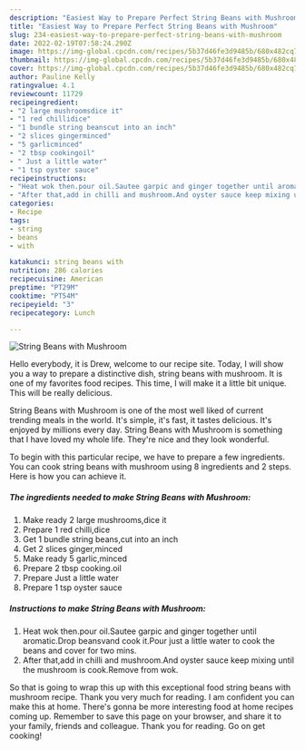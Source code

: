 ```yaml
---
description: "Easiest Way to Prepare Perfect String Beans with Mushroom"
title: "Easiest Way to Prepare Perfect String Beans with Mushroom"
slug: 234-easiest-way-to-prepare-perfect-string-beans-with-mushroom
date: 2022-02-19T07:58:24.290Z
image: https://img-global.cpcdn.com/recipes/5b37d46fe3d9485b/680x482cq70/string-beans-with-mushroom-recipe-main-photo.jpg
thumbnail: https://img-global.cpcdn.com/recipes/5b37d46fe3d9485b/680x482cq70/string-beans-with-mushroom-recipe-main-photo.jpg
cover: https://img-global.cpcdn.com/recipes/5b37d46fe3d9485b/680x482cq70/string-beans-with-mushroom-recipe-main-photo.jpg
author: Pauline Kelly
ratingvalue: 4.1
reviewcount: 11729
recipeingredient:
- "2 large mushroomsdice it"
- "1 red chillidice"
- "1 bundle string beanscut into an inch"
- "2 slices gingerminced"
- "5 garlicminced"
- "2 tbsp cookingoil"
- " Just a little water"
- "1 tsp oyster sauce"
recipeinstructions:
- "Heat wok then.pour oil.Sautee garpic and ginger together until aromatic.Drop beansvand cook it.Pour just a little water to cook the beans and cover for two mins."
- "After that,add in chilli and mushroom.And oyster sauce keep mixing until the mushroom is cook.Remove from wok."
categories:
- Recipe
tags:
- string
- beans
- with

katakunci: string beans with 
nutrition: 286 calories
recipecuisine: American
preptime: "PT29M"
cooktime: "PT54M"
recipeyield: "3"
recipecategory: Lunch

---
```



![String Beans with Mushroom](https://img-global.cpcdn.com/recipes/5b37d46fe3d9485b/680x482cq70/string-beans-with-mushroom-recipe-main-photo.jpg)

Hello everybody, it is Drew, welcome to our recipe site. Today, I will show you a way to prepare a distinctive dish, string beans with mushroom. It is one of my favorites food recipes. This time, I will make it a little bit unique. This will be really delicious.



String Beans with Mushroom is one of the most well liked of current trending meals in the world. It's simple, it's fast, it tastes delicious. It's enjoyed by millions every day. String Beans with Mushroom is something that I have loved my whole life. They're nice and they look wonderful.


To begin with this particular recipe, we have to prepare a few ingredients. You can cook string beans with mushroom using 8 ingredients and 2 steps. Here is how you can achieve it.

<!--inarticleads1-->

##### The ingredients needed to make String Beans with Mushroom:

1. Make ready 2 large mushrooms,dice it
1. Prepare 1 red chilli,dice
1. Get 1 bundle string beans,cut into an inch
1. Get 2 slices ginger,minced
1. Make ready 5 garlic,minced
1. Prepare 2 tbsp cooking.oil
1. Prepare  Just a little water
1. Prepare 1 tsp oyster sauce




<!--inarticleads2-->

##### Instructions to make String Beans with Mushroom:

1. Heat wok then.pour oil.Sautee garpic and ginger together until aromatic.Drop beansvand cook it.Pour just a little water to cook the beans and cover for two mins.
1. After that,add in chilli and mushroom.And oyster sauce keep mixing until the mushroom is cook.Remove from wok.




So that is going to wrap this up with this exceptional food string beans with mushroom recipe. Thank you very much for reading. I am confident you can make this at home. There's gonna be more interesting food at home recipes coming up. Remember to save this page on your browser, and share it to your family, friends and colleague. Thank you for reading. Go on get cooking!
